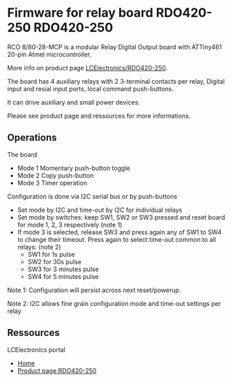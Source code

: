 # Firmware for relay board RDO420-250 RDO420-250

RCO 8/80-28-MCP is a modular Relay Digital Output board
with ATTiny461 20-pin Atmel microcontroller.

More info on product page [LCElectronics/RDO420-250](http://lecomptoirelectronique.fr/store/index.php?route=product/product&path=66&product_id=65).

The board has 4 auxiliary relays with 2 3-terminal contacts per relay,
Digital input and resial input ports, local command push-buttons.

It can drive auxiliary and small power devices.

Please see product page and ressources for more informations.

## Operations

The board

  - Mode 1 Momentary push-button toggle
  - Mode 2 Copy push-button
  - Mode 3 Timer operation

Configuration is done via I2C serial bus or by push-buttons

  - Set mode by I2C and time-out by I2C for individual relays
  - Set mode by switches: keep SW1, SW2 or SW3 pressed and reset board for mode 1, 2, 3 respectively (note 1)
  - If mode 3 is selected, release SW3 and press again any of SW1 to SW4
to change their timeout. Press again to select time-out common to all relays: (note 2)
    - SW1 for 1s pulse
    - SW2 for 30s pulse
    - SW3 for 3 minutes pulse
    - SW4 for 5 minutes pulse

Note 1: Configuration will persist across next reset/powerup.

Note 2: I2C allows fine grain configuration mode and time-out settings per relay

## Ressources

LCElectronics portal
  - [Home](http://lecomptoirelectronique.fr/store)
  - [Product page RDO420-250](http://lecomptoirelectronique.fr/store/index.php?route=product/product&path=66&product_id=65)